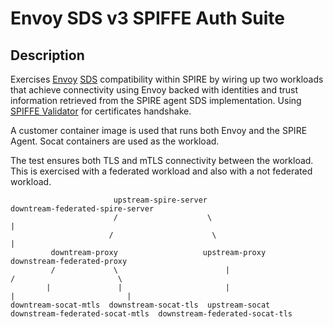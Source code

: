 # Envoy SDS v3 SPIFFE Auth Suite

## Description

Exercises [Envoy](https://www.envoyproxy.io/)
[SDS](https://www.envoyproxy.io/docs/envoy/latest/configuration/security/secret)
compatibility within SPIRE by wiring up two workloads that achieve connectivity
using Envoy backed with identities and trust information retrieved from the
SPIRE agent SDS implementation. Using [SPIFFE Validator](https://www.envoyproxy.io/docs/envoy/latest/api-v3/extensions/transport_sockets/tls/v3/tls_spiffe_validator_config.proto)
for certificates handshake.

A customer container image is used that runs both Envoy and the SPIRE Agent. Socat containers are used as the workload.

The test ensures both TLS and mTLS connectivity between the workload. This is exercised with a federated workload and also with a not federated workload.

                                                                                                                                
                           upstream-spire-server                             downtream-federated-spire-server
                           /                    \                                            |
                          /                      \                                           |
             downtream-proxy                   upstream-proxy                   downstream-federated-proxy
             /             \                        |                           /                       \
            |               |                       |                          |                         |
    downtream-socat-mtls  downstream-socat-tls  upstream-socat     downstream-federated-socat-mtls  downstream-federated-socat-tls 
                                                                                                                                
